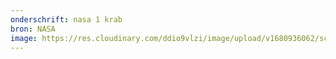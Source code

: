 ```yaml
---
onderschrift: nasa 1 krab
bron: NASA
image: https://res.cloudinary.com/ddio9vlzi/image/upload/v1680936062/sciencegeek/posts/nasa-1-krab.jpg
---
```

